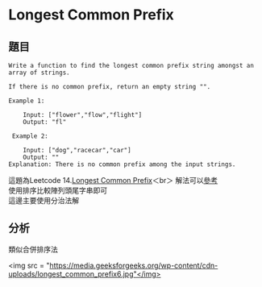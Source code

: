 # Longest Common Prefix

          
## 題目
```
Write a function to find the longest common prefix string amongst an array of strings.

If there is no common prefix, return an empty string "".

Example 1:

    Input: ["flower","flow","flight"]
    Output: "fl"
    
 Example 2:

    Input: ["dog","racecar","car"]
    Output: ""
Explanation: There is no common prefix among the input strings.
```

這題為Leetcode 14.<a href = "https://leetcode.com/problems/longest-common-prefix/">Longest Common Prefix</a>＜br＞
解法可以<a href = "https://github.com/Eddie02582/Leetcode/blob/master/014_Longest%20Common%20Prefix.md">參考</a><br>使用排序比較陣列頭尾字串即可<br>
這邊主要使用分治法解


## 分析

類似合併排序法

<img src = "https://media.geeksforgeeks.org/wp-content/cdn-uploads/longest_common_prefix6.jpg"</img>






